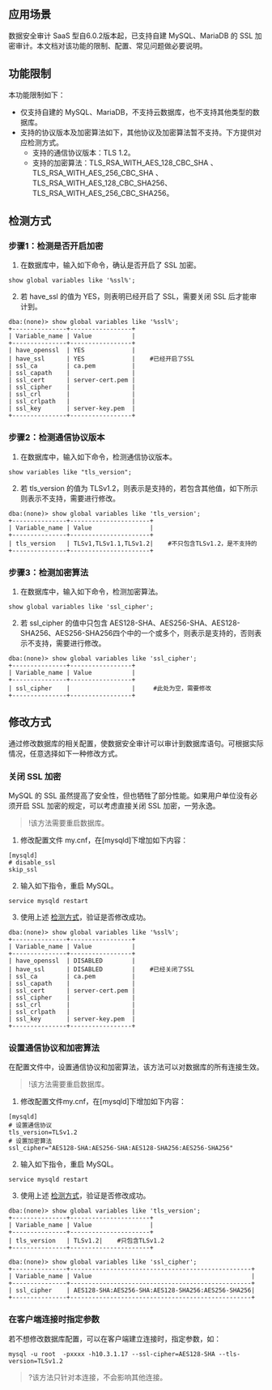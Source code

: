 ## 应用场景

数据安全审计 SaaS 型自6.0.2版本起，已支持自建 MySQL、MariaDB 的 SSL 加密审计。本文档对该功能的限制、配置、常见问题做必要说明。



## 功能限制

本功能限制如下：
- 仅支持自建的 MySQL、MariaDB，不支持云数据库，也不支持其他类型的数据库。
- 支持的协议版本及加密算法如下，其他协议及加密算法暂不支持。下方提供对应检测方式。
  - 支持的通信协议版本：TLS 1.2。
  - 支持的加密算法：TLS_RSA_WITH_AES_128_CBC_SHA 、TLS_RSA_WITH_AES_256_CBC_SHA 、TLS_RSA_WITH_AES_128_CBC_SHA256、 TLS_RSA_WITH_AES_256_CBC_SHA256。

## 检测方式[](id:JCFS)
### 步骤1：检测是否开启加密
1. 在数据库中，输入如下命令，确认是否开启了 SSL 加密。
```
show global variables like '%ssl%';
```
2. 若 have_ssl 的值为 YES，则表明已经开启了 SSL，需要关闭 SSL 后才能审计到。
```
dba:(none)> show global variables like '%ssl%';
+---------------+-----------------+
| Variable_name | Value           |
+---------------+-----------------+
| have_openssl  | YES             |
| have_ssl      | YES             |    #已经开启了SSL
| ssl_ca        | ca.pem          |
| ssl_capath    |                 |
| ssl_cert      | server-cert.pem |
| ssl_cipher    |                 |
| ssl_crl       |                 |
| ssl_crlpath   |                 |
| ssl_key       | server-key.pem  |
+---------------+-----------------+
```

### 步骤2：检测通信协议版本
1. 在数据库中，输入如下命令，检测通信协议版本。
```
show variables like "tls_version";
```
2. 若 tls_version 的值为 TLSv1.2，则表示是支持的，若包含其他值，如下所示则表示不支持，需要进行修改。
```
dba:(none)> show global variables like 'tls_version';
+---------------+----------------------+
| Variable_name | Value                |
+---------------+----------------------+
| tls_version   | TLSv1,TLSv1.1,TLSv1.2|    #不只包含TLSv1.2，是不支持的
+---------------+----------------------+
```

### 步骤3：检测加密算法
1. 在数据库中，输入如下命令，检测加密算法。
```
show global variables like 'ssl_cipher';
```
2. 若 ssl_cipher 的值中只包含 AES128-SHA、AES256-SHA、AES128-SHA256、AES256-SHA256四个中的一个或多个，则表示是支持的，否则表示不支持，需要进行修改。
```
dba:(none)> show global variables like 'ssl_cipher';
+---------------+-----------------+
| Variable_name | Value           |
+---------------+-----------------+
| ssl_cipher    |                 |     #此处为空，需要修改
+---------------+-----------------+
```

## 修改方式
通过修改数据库的相关配置，使数据安全审计可以审计到数据库语句。可根据实际情况，任意选择如下一种修改方式。

### 关闭 SSL 加密
MySQL 的 SSL 虽然提高了安全性，但也牺牲了部分性能。如果用户单位没有必须开启 SSL 加密的规定，可以考虑直接关闭 SSL 加密，一劳永逸。
>!该方法需要重启数据库。

1. 修改配置文件 my.cnf，在[mysqld]下增加如下内容：
```
[mysqld]
# disable_ssl
skip_ssl
```
2. 输入如下指令，重启 MySQL。
```
service mysqld restart
```
3. 使用上述 [检测方式](#JCFS)，验证是否修改成功。
```
dba:(none)> show global variables like '%ssl%';
+---------------+-----------------+
| Variable_name | Value           |
+---------------+-----------------+
| have_openssl  | DISABLED        |
| have_ssl      | DISABLED        |    #已经关闭了SSL
| ssl_ca        | ca.pem          |
| ssl_capath    |                 |
| ssl_cert      | server-cert.pem |
| ssl_cipher    |                 |
| ssl_crl       |                 |
| ssl_crlpath   |                 |
| ssl_key       | server-key.pem  |
+---------------+-----------------+
```

### 设置通信协议和加密算法
在配置文件中，设置通信协议和加密算法，该方法可以对数据库的所有连接生效。
>!该方法需要重启数据库。

1. 修改配置文件my.cnf，在[mysqld]下增加如下内容：
```
[mysqld]
# 设置通信协议
tls_version=TLSv1.2
# 设置加密算法
ssl_cipher="AES128-SHA:AES256-SHA:AES128-SHA256:AES256-SHA256"
```
2. 输入如下指令，重启 MySQL。
```
service mysqld restart
```
3. 使用上述 [检测方式](#JCFS)，验证是否修改成功。
```
dba:(none)> show global variables like 'tls_version';
+---------------+----------------------+
| Variable_name | Value                |
+---------------+----------------------+
| tls_version   | TLSv1.2|    #只包含TLSv1.2
+---------------+----------------------+
```
```
dba:(none)> show global variables like 'ssl_cipher';
+---------------+--------------------------------------------------+
| Variable_name | Value                                            |
+---------------+--------------------------------------------------+
| ssl_cipher    | AES128-SHA:AES256-SHA:AES128-SHA256:AES256-SHA256|     
+---------------+--------------------------------------------------+
```


### 在客户端连接时指定参数
若不想修改数据库配置，可以在客户端建立连接时，指定参数，如：
```
mysql -u root  -pxxxx -h10.3.1.17 --ssl-cipher=AES128-SHA --tls-version=TLSv1.2
```
>?该方法只针对本连接，不会影响其他连接。



